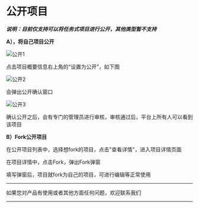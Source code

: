 # 公开项目

***说明：目前仅支持可以将任务式项目进行公开，其他类型暂不支持***

**A），将自己项目公开**

![公开1](../../../../image/AI-and-Machine-Learning/NeuFoundry/8.1.4/8.1.4.3/8.1.4.3.5/1.png "公开1")

点击项目概要信息右上角的“设置为公开”，如下图

![公开2](../../../../image/AI-and-Machine-Learning/NeuFoundry/8.1.4/8.1.4.3/8.1.4.3.5/2.png"公开2")

会弹出公开确认窗口

![公开3](../../../../image/AI-and-Machine-Learning/NeuFoundry/8.1.4/8.1.4.3/8.1.4.3.5/3.png "公开3")

确认公开之后，会有专门的管理员进行审核，审核通过后，平台上所有人可以看到该项目

**B）Fork公开项目**

在公开项目列表中，选择想fork的项目，点击"查看详情"，进入项目详情页面



在项目详情中，点击Fork，弹出Fork弹窗



填写弹窗后，项目就fork为自己的项目，可进行编辑等正常使用




---

如果您对产品有使用或者其他方面任何问题，欢迎联系我们

---